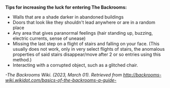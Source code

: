 **Tips for increasing the luck for entering The Backrooms:**

- Walls that are a shade darker in abandoned buildings
- Doors that look like they shouldn't lead anywhere or are in a random place
- Any area that gives paranormal feelings (hair standing up, buzzing, electric currents, sense of unease)
- Missing the last step on a flight of stairs and falling on your face. (This usually does not work, only in very select flights of stairs, the anomalous properties of said stairs disappear/move after 2 or so entries using this method.)
- Interacting with a corrupted object, such as a glitched chair.

*-The Backrooms Wiki. (2023, March 01). Retrieved from http://backrooms-wiki.wikidot.com/basics-of-the-backrooms-a-guide-*